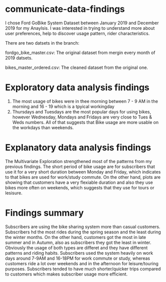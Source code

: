 # communicate-data-findings

I chose Ford GoBike System Dataset between January 2019 and December 2019 for my Anaylsis. I was interested in trying to understand more about user preferences, help to discover usage pattern, rider characteristics.

There are two datsets in the branch:


fordgo_bike_master.csv: The original dataset from mergin every month of 2019 datsets.

bikes_master_ordered.csv: The cleaned dataset from the original one.


# Exploratory data analysis findings

1. The most usage of bikes were in thee morning between 7 - 9 AM in the morning and 16 - 19 which is a tpyical workingday
2. Thursdays and Tuesdays are the most popular days for using bikes, however Wednesday, Mondays and Fridays are very close to Tues & Weds numbers. All of that suggests that Bike usage are more usable on the workdays than weekends.

# Explanatory data analysis findings

The Multivariate Exploration strengthened most of the patterns from my previous findings. The short period of bike usage are for subscribers that use it for a very short duration between Monday and Friday, which indicates to that bikes are used for work/study commute. On the other hand, plots are showing that customers have a very flexiable duration and also they use bikes more often on weekends, which suggests that they use for tours or lesisure.


# Findings summary
Subscribers are using the bike sharing system more than casual customers. Subscribers hd the most rides during the spring season and the least during the winter months. On the other hand, customers got the most in late summer and in Autumn, also as subscribers they got the least in winter. Obviously the usage of both types are differet and they have different patterns and riding habits. Subscribers used the system heavily on work days around 7-9AM and 16-18PM for work commute or study, whereas customers ride a lot over weekends and in the afternoon for leisure/touring purposes. Subscribers tended to have much shorter/quicker trips compared to customers which makes subscriber usage more efficient.
